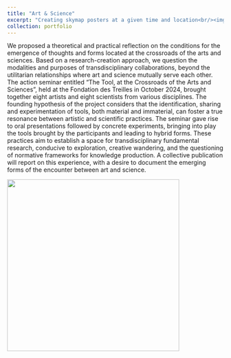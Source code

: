 ```yaml
---
title: "Art & Science"
excerpt: "Creating skymap posters at a given time and location<br/><img src='https://lestreilles.hypotheses.org/files/2025/04/petite-taille-365x500.jpeg' width='400'>"
collection: portfolio
---
```


We proposed a theoretical and practical reflection on the conditions for the emergence of thoughts and forms located at the crossroads of the arts and sciences. Based on a research-creation approach, we question the modalities and purposes of transdisciplinary collaborations, beyond the utilitarian relationships where art and science mutually serve each other. The action seminar entitled “The Tool, at the Crossroads of the Arts and Sciences”, held at the Fondation des Treilles in October 2024, brought together eight artists and eight scientists from various disciplines. The founding hypothesis of the project considers that the identification, sharing and experimentation of tools, both material and immaterial, can foster a true resonance between artistic and scientific practices. The seminar gave rise to oral presentations followed by concrete experiments, bringing into play the tools brought by the participants and leading to hybrid forms. These practices aim to establish a space for transdisciplinary fundamental research, conducive to exploration, creative wandering, and the questioning of normative frameworks for knowledge production. A collective publication will report on this experience, with a desire to document the emerging forms of the encounter between art and science.

<img src='https://lestreilles.hypotheses.org/files/2025/04/petite-taille-365x500.jpeg' width='400'>
